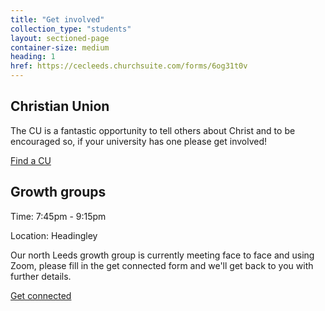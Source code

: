 ```yaml
---
title: "Get involved"
collection_type: "students"
layout: sectioned-page
container-size: medium
heading: 1
href: https://cecleeds.churchsuite.com/forms/6og31t0v
---
```


## Christian Union

The CU is a fantastic opportunity to tell others about Christ and to be encouraged so, if your university has one please get involved!

  <div class="text-center">
    <a class="button accent-button" href="https://www.uccf.org.uk/christian-unions">Find a CU</a>
  </div>

## Growth groups

<div class="text-center">
  <p class="font-impact no-margin-bottom">Time: 7:45pm - 9:15pm</p>
  <p class="font-impact">Location: Headingley</p>
</div>

Our north Leeds growth group is currently meeting face to face and using Zoom, please fill in the get connected form and we'll get back to you with further details.

<div class="text-center">
  <a class="button accent-button" href="{{ page.href }}">Get connected</a>
</div>
